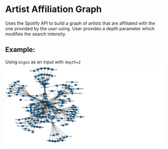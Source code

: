 # Artist Affiliation Graph

Uses the Spotify API to build a graph of artists that are affiliated with the one provided by the user using. User provides a depth parameter which modifies the search intensity. 

## Example: 
Using `migos` as an input with `depth=2`
![Example Graph using 'Migos' as input](regular.png)
